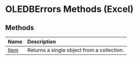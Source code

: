 
# OLEDBErrors Methods (Excel)

## Methods



|**Name**|**Description**|
|:-----|:-----|
|[Item](b5635b91-19ac-7915-ccb5-3bcb3d5d208a.md)|Returns a single object from a collection.|
